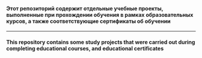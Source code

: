 #### Этот репозиторий содержит отдельные учебные проекты, выполненные при прохождении обучения в рамках образовательных курсов, а также соответствующие сертификаты об обучении
----------------------------------------------------------------------------------------------------
#### This repository contains some study projects that were carried out during completing educational courses, and educational certificates
